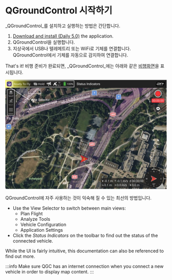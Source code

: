 # QGroundControl 시작하기

_QGroundControl_를 설치하고 실행하는 방법은 간단합니다.

1. [Download and install (Daily 5.0)](../releases/daily_builds.md) the application.
2. QGroundControl을 실행합니다.
3. 지상국에서 USB나 텔레메트리 또는 WiFi로 기체를 연결합니다. QGroundControl에서 기체를 자동으로 감지하여 연결합니다.

That's it! 비행 준비가 완료되면, _QGroundControl_에는 아래와 같은 [비행화면](../fly_view/fly_view.md)을 표시됩니다.

![](../../../assets/quickstart/fly_view_connected_vehicle.jpg)

QGroundControl에 자주 사용하는 것이 익숙해 질 수 있는 최선의 방법입니다.

- Use the View Selector to switch between main views:
  - Plan Flight
  - Analyze Tools
  - Vehicle Configuration
  - Application Settings
- Click the _Status Indicators_ on the toolbar to find out the status of the connected vehicle.

While the UI is fairly intuitive, this documentation can also be referenced to find out more.

:::info
Make sure QGC has an internet connection when you connect a new vehicle in order to display map content.
:::

